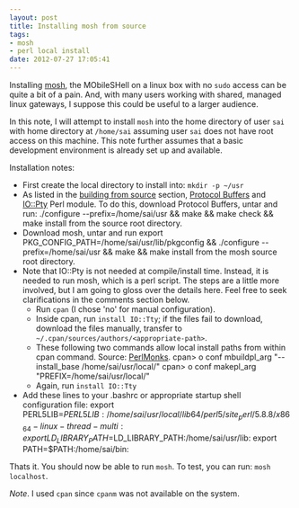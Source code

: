 ```yaml
---
layout: post
title: Installing mosh from source
tags: 
- mosh
- perl local install
date: 2012-07-27 17:05:41
---
```


Installing [mosh](http://mosh.mit.edu/), the MObileSHell on a linux box with no `sudo` access can be quite a bit of a pain. And, with many users working with shared, managed linux gateways, I suppose this could be useful to a larger audience.

In this note, I will attempt to install `mosh` into the home directory of user `sai` with home directory at `/home/sai` assuming user `sai` does not have root access on this machine. This note further assumes that a basic development environment is already set up and available.

Installation notes:

- First create the local directory to install into: `mkdir -p ~/usr`
- As listed in the [building from source](http://mosh.mit.edu/#getting) section, [Protocol Buffers](http://code.google.com/p/protobuf/) and [IO::Pty](http://search.cpan.org/~rgiersig/IO-Tty-1.07/Pty.pm) Perl module. To do this, download Protocol Buffers, untar and run:
      ./configure --prefix=/home/sai/usr && make && make check && make install 
  from the source root directory.
- Download mosh, untar and run 
      export PKG_CONFIG_PATH=/home/sai/usr/lib/pkgconfig && ./configure --prefix=/home/sai/usr && make && make install
 from the mosh source root directory.
- Note that IO::Pty is not needed at compile/install time. Instead, it is needed to run mosh, which is a perl script. The steps are a little more involved, but I am going to gloss over the details here. Feel free to seek clarifications in the comments section below.
    * Run `cpan` (I chose 'no' for manual configuration).
    * Inside cpan, run `install IO::Tty`; if the files fail to download, download the files manually, transfer to `~/.cpan/sources/authors/<appropriate-path>`.
    * These following two commands allow local install paths from within cpan command. Source: [PerlMonks](http://www.perlmonks.org/?node_id=630027).
          cpan> o conf mbuildpl_arg "--install_base /home/sai/usr/local/"
          cpan> o conf makepl_arg "PREFIX=/home/sai/usr/local/"    
    * Again, run `install IO::Tty`
- Add these lines to your .bashrc or appropriate startup shell configuration file:
      export  PERL5LIB=$PERL5LIB:/home/sai/usr/local/lib64/perl5/site_perl/5.8.8/x86_64-linux-thread-multi:
      export LD_LIBRARY_PATH=$LD_LIBRARY_PATH:/home/sai/usr/lib:
      export PATH=$PATH:/home/sai/bin:

Thats it. You should now be able to run `mosh`. To test, you can run: `mosh localhost`.

_Note_. I used `cpan` since `cpanm` was not available on the system.


